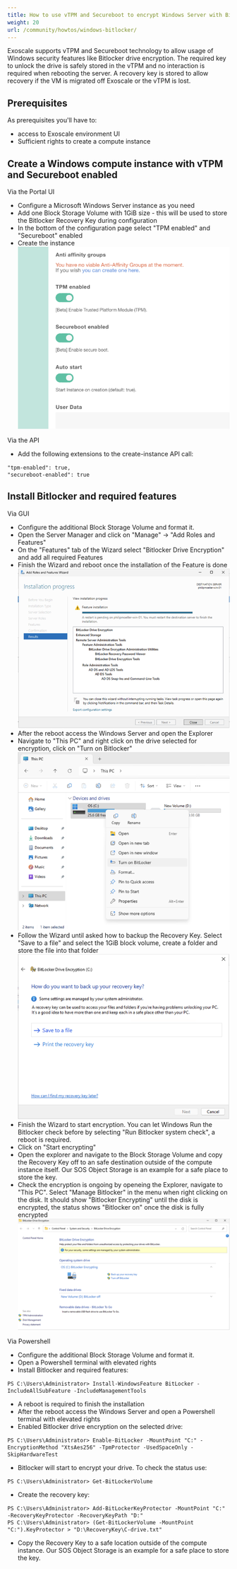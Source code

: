 ```yaml
---
title: How to use vTPM and Secureboot to encrypt Windows Server with Bitlocker
weight: 20
url: /community/howtos/windows-bitlocker/
---
```


Exoscale supports vTPM and Secureboot technology to allow usage of Windows security features like Bitlocker drive encryption. The required key to unlock the drive is safely stored in the vTPM and no interaction is required when rebooting the server. A recovery key is stored to allow recovery if the VM is migrated off Exoscale or the vTPM is lost.

## Prerequisites
As prerequisites you'll have to:
* access to Exoscale environment UI
* Sufficient rights to create a compute instance

## Create a Windows compute instance with vTPM and Secureboot enabled
Via the Portal UI
* Configure a Microsoft Windows Server instance as you need
* Add one Block Storage Volume with 1GiB size - this will be used to store the Bitlocker Recovery Key during configuration
* In the bottom of the configuration page select "TPM enabled" and "Secureboot" enabled
* Create the instance
![](bitlocker-1.png "Windows Bitlocker Drive Encryption")

Via the API
* Add the following extensions to the create-instance API call:
```
"tpm-enabled": true,
"secureboot-enabled": true
```

## Install Bitlocker and required features
Via GUI
* Configure the additional Block Storage Volume and format it.
* Open the Server Manager and click on "Manage" -> "Add Roles and Features"
* On the "Features" tab of the Wizard select "Bitlocker Drive Encryption" and add all required Features
* Finish the Wizard and reboot once the installation of the Feature is done
![](bitlocker-2.png "Windows Bitlocker Drive Encryption")
* After the reboot access the Windows Server and open the Explorer
* Navigate to "This PC" and right click on the drive selected for encryption, click on "Turn on Bitlocker"
![](bitlocker-3.png "Windows Bitlocker Drive Encryption")
* Follow the Wizard until asked how to backup the Recovery Key. Select "Save to a file" and select the 1GiB block volume, create a folder and store the file into that folder
![](bitlocker-4.png "Windows Bitlocker Drive Encryption")
* Finish the Wizard to start encryption. You can let Windows Run the Bitlocker check before by selecting "Run Bitlocker system check", a reboot is required.
* Click on "Start encrypting"
* Open the explorer and navigate to the Block Storage Volume and copy the Recovery Key off to an safe destination outside of the compute instance itself. Our SOS Object Storage is an example for a safe place to store the key.
* Check the encryption is ongoing by openeing the Explorer, navigate to "This PC". Select "Manage Bitlocker" in the menu when right clicking on the disk. It should show "Bitlocker Encrypting" until the disk is encrypted, the status shows "Bitlocker on" once the disk is fully encrypted
![](bitlocker-5.png "Windows Bitlocker Drive Encryption")

Via Powershell
* Configure the additional Block Storage Volume and format it.
* Open a Powershell terminal with elevated rights
* Install Bitlocker and required features:
```
PS C:\Users\Administrator> Install-WindowsFeature BitLocker -IncludeAllSubFeature -IncludeManagementTools
```
* A reboot is required to finish the installation
* After the reboot access the Windows Server and open a Powershell terminal with elevated rights
* Enabled Bitlocker drive encryption on the selected drive:
```
PS C:\Users\Administrator> Enable-BitLocker -MountPoint "C:" -EncryptionMethod "XtsAes256" -TpmProtector -UsedSpaceOnly -SkipHardwareTest
```
* Bitlocker will start to encrypt your drive. To check the status use:
```
PS C:\Users\Administrator> Get-BitLockerVolume
```
* Create the recovery key:
```
PS C:\Users\Administrator> Add-BitLockerKeyProtector -MountPoint "C:" -RecoveryKeyProtector -RecoveryKeyPath "D:"
PS C:\Users\Administrator> (Get-BitLockerVolume -MountPoint "C:").KeyProtector > "D:\RecoveryKey\C-drive.txt"
```
* Copy the Recovery Key to a safe location outside of the compute instance. Our SOS Object Storage is an example for a safe place to store the key.
